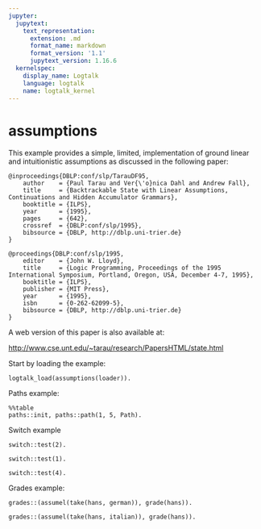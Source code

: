 ```yaml
---
jupyter:
  jupytext:
    text_representation:
      extension: .md
      format_name: markdown
      format_version: '1.1'
      jupytext_version: 1.16.6
  kernelspec:
    display_name: Logtalk
    language: logtalk
    name: logtalk_kernel
---
```


<!--
________________________________________________________________________

This file is part of Logtalk <https://logtalk.org/>  
SPDX-FileCopyrightText: 1998-2025 Paulo Moura <pmoura@logtalk.org>  
SPDX-License-Identifier: Apache-2.0

Licensed under the Apache License, Version 2.0 (the "License");
you may not use this file except in compliance with the License.
You may obtain a copy of the License at

    http://www.apache.org/licenses/LICENSE-2.0

Unless required by applicable law or agreed to in writing, software
distributed under the License is distributed on an "AS IS" BASIS,
WITHOUT WARRANTIES OR CONDITIONS OF ANY KIND, either express or implied.
See the License for the specific language governing permissions and
limitations under the License.
________________________________________________________________________
-->

# assumptions

This example provides a simple, limited, implementation of ground linear
and intuitionistic assumptions as discussed in the following paper:

```text
@inproceedings{DBLP:conf/slp/TarauDF95,
	author    = {Paul Tarau and Ver{\'o}nica Dahl and Andrew Fall},
	title     = {Backtrackable State with Linear Assumptions, Continuations and Hidden Accumulator Grammars},
	booktitle = {ILPS},
	year      = {1995},
	pages     = {642},
	crossref  = {DBLP:conf/slp/1995},
	bibsource = {DBLP, http://dblp.uni-trier.de}
}

@proceedings{DBLP:conf/slp/1995,
	editor    = {John W. Lloyd},
	title     = {Logic Programming, Proceedings of the 1995 International Symposium, Portland, Oregon, USA, December 4-7, 1995},
	booktitle = {ILPS},
	publisher = {MIT Press},
	year      = {1995},
	isbn      = {0-262-62099-5},
	bibsource = {DBLP, http://dblp.uni-trier.de}
}
```

A web version of this paper is also available at:

http://www.cse.unt.edu/~tarau/research/PapersHTML/state.html

Start by loading the example:

```logtalk
logtalk_load(assumptions(loader)).
```

Paths example:

```logtalk
%%table
paths::init, paths::path(1, 5, Path).
```

<!--
Path = [1, 2, 4, 5] ;
Path = [1, 3, 5] ;
false.
-->

Switch example

```logtalk
switch::test(2).
```

<!--
two
true.
-->

```logtalk
switch::test(1).
```

<!--
one
true.
-->

```logtalk
switch::test(4).
```

<!--
unexpected(4)
true.
-->

Grades example:

```logtalk
grades::(assumel(take(hans, german)), grade(hans)).
```

<!--
true.
-->

```logtalk
grades::(assumel(take(hans, italian)), grade(hans)).
```

<!--
false.
-->
